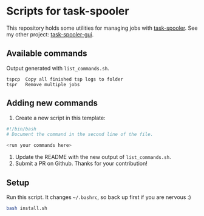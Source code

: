 # Scripts for task-spooler

This repository holds some utilities for managing jobs with [task-spooler](https://manpages.ubuntu.com/manpages/xenial/man1/tsp.1.html).
See my other project: [task-spooler-gui](https://github.com/bstee615/task-spooler-gui).

## Available commands

Output generated with `list_commands.sh`.

```
tspcp  Copy all finished tsp logs to folder
tspr   Remove multiple jobs
```

## Adding new commands

1. Create a new script in this template:

```bash
#!/bin/bash
# Document the command in the second line of the file.

<run your commands here>
```

1. Update the README with the new output of `list_commands.sh`.
3. Submit a PR on Github. Thanks for your contribution!

## Setup

Run this script. It changes `~/.bashrc`, so back up first if you are nervous :)

```bash
bash install.sh
```
